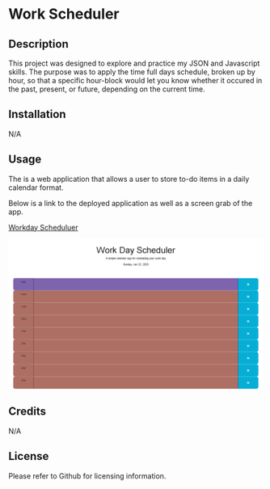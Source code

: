 # Work Scheduler


## Description

This project was designed to explore and practice my JSON and Javascript skills. The purpose was to apply the time full days schedule, broken up by hour, so that a specific hour-block would let you know whether it occured in the past, present, or future, depending on the current time.

## Installation

N/A

## Usage

The is a web application that allows a user to store to-do items in a daily calendar format.

Below is a link to the deployed application as well as a screen grab of the app.

[Workday Scheduluer](https://hermanea.github.io/work-scheduler-challenge05/)

![Alt text](./images/screencapture-hermanea-github-io-work-scheduler-challenge05-2023-01-22-20_05_08.png)

## Credits

N/A

## License

Please refer to Github for licensing information.
